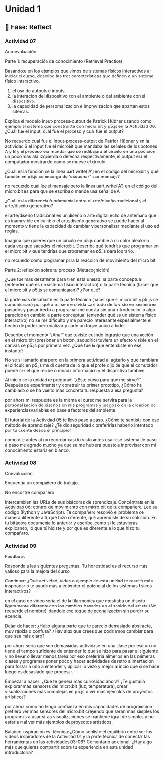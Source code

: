 # Unidad 1

## 🤔 Fase: Reflect

### Actividad 07
Autoevaluación

Parte 1: recuperación de conocimiento (Retrieval Practice)

Basándote en los ejemplos que vimos de sistemas físicos interactivos al iniciar el curso, describe las tres características que definen a un sistema físico interactivo.  
1) el uso de autputs e inputs.   
2) la interacion del dispositivo con el ambiente o del ambiente con el dispositivo.  
3) la capacidad de persomalizacion e improvizacion que apartan estos sitemas.  

Explica el modelo input-process-output de Patrick Hübner usando como ejemplo el sistema que construiste con micro:bit y p5.js en la Actividad 06. ¿Cuál fue el input, cuál fue el proceso y cuál fue el output?  

No recuerdo cual fue el input-process-output de Patrick Hübner y en la actividad 6 el input fue el microbit que mandaba las señales de los botones A y B y el proceso era mandar que se redibujara el circulo en una pocicion un poco mas ala izquierda o derecha respectivamente, el output era el computador mostrando como se mueve el circulo.

¿Cuál es la función de la línea uart.write('A') en el código del micro:bit y qué función en p5.js se encarga de “escuchar” ese mensaje?

no recuerdo cual lee el mensaje pero la línea uart.write('A') en el código del micro:bit es para que se escriba o mande una señal de A 

¿Cuál es la diferencia fundamental entre el arte/diseño tradicional y el arte/diseño generativo?

el arte/diseño tradicional es un diseño o arte digital echo de antemano que es inamovible en cambio el arte/diseño generativo se puede hacer al momento y tiene la capacidad de cambiar y personalizar mediante el uso ed reglas.

Imagina que quieres que un círculo en p5.js cambie a un color aleatorio cada vez que sacudes el micro:bit. Describe qué tendrías que programar en el micro:bit y qué tendrías que programar en p5.js para lograrlo.

no recuerdo como programar para la reaccion de movimiento del micro bit

Parte 2: reflexión sobre tu proceso (Metacognición)

¿Qué fue más desafiante para ti en esta unidad: la parte conceptual (entender qué es un sistema físico interactivo) o la parte técnica (hacer que el micro:bit y p5.js se comunicaran)? ¿Por qué?

la parte mas desafiante es la parte técnica (hacer que el micro:bit y p5.js se comunicaran) por qué a mi se me olvida casi todo de lo visto en semestres pasados y pasar irecto a programar me cuesta sin una introduccion o algo parecido en cambio la parte conceptual (entender qué es un sistema físico interactivo) no se me dificulto y me parecio interesante espesialmente el hecho de poder personalizar y darle un toque unico a todo.

Describe el momento “¡Aha!” que tuviste cuando lograste que una acción en el micro:bit (presionar un botón, sacudirlo) tuviera un efecto visible en el canvas de p5.js por primera vez. ¿Qué fue lo que entendiste en ese instante?

No se si llamarlo aha pero en la primera actividad al agitarlo y que cambiara el cirlculo en p5.js me di cuenta de lo que el profe dijo de que el comutador puede ser el que recibe o mnada informacion y el dispostivo tambien.

Al inicio de la unidad te pregunté: “¿Este curso para qué me sirve?”. Después de experimentar y construir tu primer prototipo, ¿Cómo ha cambiado o se ha vuelto más concreta tu respuesta a esa pregunta?

por ahora mi respuesta es la misma el curso me servira para la personalizacion de diseños en mis programas y juegos o en la creacion de experienciasvariables en base a factores del ambiente

El tutorial de la Actividad 05 te llevó paso a paso. ¿Cómo te sentiste con ese método de aprendizaje? ¿Te dio seguridad o preferirías haberlo intentado por tu cuenta desde el principio?

como dije antes al no recordar casi lo visto antes usar ese sistema de paso a paso me agrado mucho ya que se me hubiera puesto a inprovisar con mi conocimiento estaria en blanco.

### Actividad 08
Coevaluación

Encuentra un compañero de trabajo.

No encontre compañero

Intercambien las URLs de sus bitácoras de aprendizaje.
Concéntrate en la Actividad 06: control de movimiento con micro:bit de tu compañero. Lee su código (Python y JavaScript).
Tu compañero resolvió el problema de manera diferente a ti, qué hizo diferente, qué aprendiste de su solución. En tu bitácora documenta lo anterior y escribe, como si le estuvieras explicando, lo que tú hiciste y por qué es diferente a lo que hizo tu compañero.

### Actividad 09
Feedback

Responde a las siguientes preguntas. Tu honestidad es el recurso más valioso para la mejora del curso.

Continuar: ¿Qué actividad, video o ejemplo de esta unidad te resultó más inspirador o te ayudó más a entender el potencial de los sistemas físicos interactivos?

en el caso de video seria el de la filarmonica que mostraba  un diseño ligeramente diferente con los cambios basados en el sonido del artista (No recuerdo el nombre), dandole ese toque de peonalizacion sin perder su ecencia.

Dejar de hacer: ¿Hubo alguna parte que te pareció demasiado abstracta, muy rápida o confusa? ¿Hay algo que crees que podríamos cambiar para que sea más claro?

por ahora seria que son demasiadas actividase en una clase por eso un no tiene el tiempo suficiente de entender lo que se hizo para pasar al siguiente y no llevar o llevar menos tarea por eso preferiria almenos en las primeras clases y programas poner poco y hacer actividades de retro alimentacion para forzar a uno a entender y aplicar lo visto y mejor al incio que si se hace luego es desasiado que procesar.

Empezar a hacer: ¿Qué te genera más curiosidad ahora? ¿Te gustaría explorar más sensores del micro:bit (luz, temperatura), crear visualizaciones más complejas en p5.js o ver más ejemplos de proyectos artísticos?

por ahora como no tengo confianza en mis capacidades de programcion prefiero ver más sensores del micro:bit creyendo que seran mas simples los programas a  usar si las visualizaciones se mantiene igual de simples y no estaria mal ver más ejemplos de proyectos artísticos.

Balance inspiración vs. técnica: ¿Cómo sentiste el equilibrio entre ver los videos inspiradores de la Actividad 01 y la parte técnica de conectar las herramientas en las actividades 03-06?
Comentario adicional: ¿Hay algo más que quieras compartir sobre tu experiencia en esta unidad introductoria?
